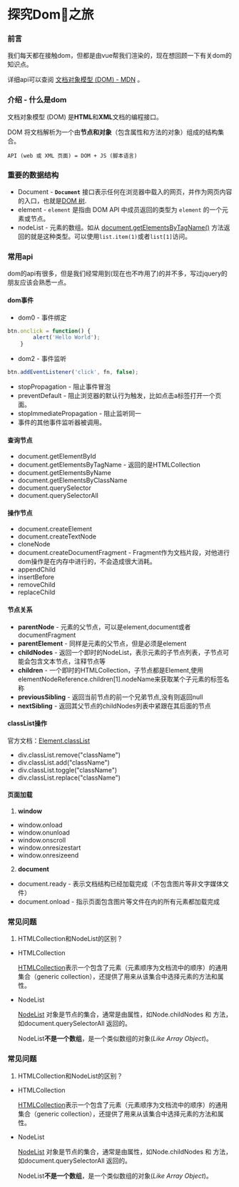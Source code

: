 # 探究Dom🌲之旅

### 前言

我们每天都在接触dom，但都是由vue帮我们渲染的，现在想回顾一下有关dom的知识点。

详细api可以查阅 [文档对象模型 (DOM) - MDN](https://developer.mozilla.org/zh-CN/docs/Web/API/Document_Object_Model) 。

### 介绍 - 什么是dom

文档对象模型 (DOM) 是**HTML**和**XML**文档的编程接口。

DOM 将文档解析为一个由**节点和对象**（包含属性和方法的对象）组成的结构集合。

` API (web 或 XML 页面) = DOM + JS (脚本语言) `

### 重要的数据结构

- Document - **`Document`** 接口表示任何在浏览器中载入的网页，并作为网页内容的入口，也就是[DOM 树](https://developer.mozilla.org/en-US/docs/Using_the_W3C_DOM_Level_1_Core).
- element - `element` 是指由 DOM API 中成员返回的类型为 `element` 的一个元素或节点。
- nodeList - 元素的数组。如从 [document.getElementsByTagName()](https://developer.mozilla.org/zh-CN/docs/Web/API/Document/getElementsByTagName) 方法返回的就是这种类型。可以使用`list.item(1)`或者`list[1]`访问。

### 常用api

dom的api有很多，但是我们经常用到(现在也不咋用了)的并不多，写过jquery的朋友应该会熟悉一点。

#### dom事件

- dom0 - 事件绑定

```javascript
btn.onclick = function() {
        alert('Hello World');
    }
```

- dom2 - 事件监听

```javascript
btn.addEventListener('click', fn, false);
```

- stopPropagation - 阻止事件冒泡
- preventDefault - 阻止浏览器的默认行为触发，比如点击a标签打开一个页面。
- stopImmediatePropagation - 阻止监听同一
- 事件的其他事件监听器被调用。

#### 查询节点

- document.getElementById
- document.getElementsByTagName - 返回的是HTMLCollection
- document.getElementsByName
- document.getElementsByClassName
- document.querySelector
- document.querySelectorAll

#### 操作节点

- document.createElement
- document.createTextNode
- cloneNode
- document.createDocumentFragment - Fragment作为文档片段，对他进行dom操作是在内存中进行的，不会造成很大消耗。
- appendChild
- insertBefore
- removeChild
- replaceChild

#### 节点关系

- **parentNode** - 元素的父节点，可以是element,document或者documentFragment
- **parentElement** - 同样是元素的父节点，但是必须是element
- **childNodes** - 返回一个即时的NodeList，表示元素的子节点列表，子节点可能会包含文本节点，注释节点等
- **children** - 一个即时的HTMLCollection，子节点都是Element,使用elementNodeReference.children[1].nodeName来获取某个子元素的标签名称
- **previousSibling** - 返回当前节点的前一个兄弟节点,没有则返回null
- **nextSibling** - 返回其父节点的childNodes列表中紧跟在其后面的节点

#### classList操作

官方文档：[Element.classList](https://developer.mozilla.org/zh-CN/docs/Web/API/Element/classList)

- div.classList.remove("className")
- div.classList.add("className")
- div.classList.toggle("className")
- div.classList.replace("className")

#### 页面加载

1. **window**

- window.onload
- window.onunload
- window.onscroll
- window.onresizestart
- window.onresizeend

2. **document**

- document.ready - 表示文档结构已经加载完成（不包含图片等非文字媒体文件）
- document.onload - 指示页面包含图片等文件在内的所有元素都加载完成

### 常见问题

1. HTMLCollection和NodeList的区别？

- HTMLCollection

  [HTMLCollection](https://developer.mozilla.org/zh-CN/docs/Web/API/HTMLCollection)表示一个包含了元素（元素顺序为文档流中的顺序）的通用集合（generic collection），还提供了用来从该集合中选择元素的方法和属性。

- NodeList

  [NodeList](https://developer.mozilla.org/zh-CN/docs/Web/API/NodeList) 对象是节点的集合，通常是由属性，如Node.childNodes 和 方法，如document.querySelectorAll 返回的。

  NodeList**不是一个数组**，是一个类似数组的对象(*Like Array Object*)。
### 常见问题

1. HTMLCollection和NodeList的区别？

- HTMLCollection

  [HTMLCollection](https://developer.mozilla.org/zh-CN/docs/Web/API/HTMLCollection)表示一个包含了元素（元素顺序为文档流中的顺序）的通用集合（generic collection），还提供了用来从该集合中选择元素的方法和属性。

- NodeList

  [NodeList](https://developer.mozilla.org/zh-CN/docs/Web/API/NodeList) 对象是节点的集合，通常是由属性，如Node.childNodes 和 方法，如document.querySelectorAll 返回的。

  NodeList**不是一个数组**，是一个类似数组的对象(*Like Array Object*)。